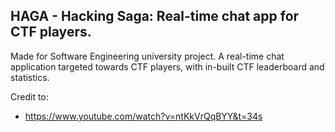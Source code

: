 HAGA - Hacking Saga: Real-time chat app for CTF players.
---
Made for Software Engineering university project. A real-time chat application targeted towards CTF players, with in-built CTF leaderboard and statistics.

Credit to:
- https://www.youtube.com/watch?v=ntKkVrQqBYY&t=34s
